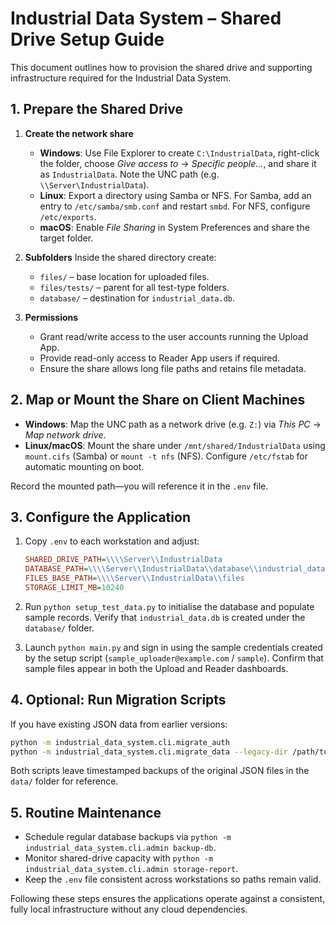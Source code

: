 # Industrial Data System – Shared Drive Setup Guide

This document outlines how to provision the shared drive and supporting
infrastructure required for the Industrial Data System.

## 1. Prepare the Shared Drive

1. **Create the network share**
   - **Windows**: Use File Explorer to create `C:\IndustrialData`, right-click
     the folder, choose *Give access to* → *Specific people…*, and share it as
     `IndustrialData`. Note the UNC path (e.g. `\\Server\IndustrialData`).
   - **Linux**: Export a directory using Samba or NFS. For Samba, add an entry
     to `/etc/samba/smb.conf` and restart `smbd`. For NFS, configure `/etc/exports`.
   - **macOS**: Enable *File Sharing* in System Preferences and share the target
     folder.

2. **Subfolders**
   Inside the shared directory create:
   - `files/` – base location for uploaded files.
   - `files/tests/` – parent for all test-type folders.
   - `database/` – destination for `industrial_data.db`.

3. **Permissions**
   - Grant read/write access to the user accounts running the Upload App.
   - Provide read-only access to Reader App users if required.
   - Ensure the share allows long file paths and retains file metadata.

## 2. Map or Mount the Share on Client Machines

- **Windows**: Map the UNC path as a network drive (e.g. `Z:`) via *This PC* →
  *Map network drive*.
- **Linux/macOS**: Mount the share under `/mnt/shared/IndustrialData` using
  `mount.cifs` (Samba) or `mount -t nfs` (NFS). Configure `/etc/fstab` for
  automatic mounting on boot.

Record the mounted path—you will reference it in the `.env` file.

## 3. Configure the Application

1. Copy `.env` to each workstation and adjust:

   ```ini
   SHARED_DRIVE_PATH=\\\\Server\\IndustrialData
   DATABASE_PATH=\\\\Server\\IndustrialData\\database\\industrial_data.db
   FILES_BASE_PATH=\\\\Server\\IndustrialData\\files
   STORAGE_LIMIT_MB=10240
   ```

2. Run `python setup_test_data.py` to initialise the database and populate
   sample records. Verify that `industrial_data.db` is created under the
   `database/` folder.

3. Launch `python main.py` and sign in using the sample credentials created by
   the setup script (`sample_uploader@example.com` / `sample`). Confirm that
   sample files appear in both the Upload and Reader dashboards.

## 4. Optional: Run Migration Scripts

If you have existing JSON data from earlier versions:

```bash
python -m industrial_data_system.cli.migrate_auth
python -m industrial_data_system.cli.migrate_data --legacy-dir /path/to/exported/files
```

Both scripts leave timestamped backups of the original JSON files in the `data/`
folder for reference.

## 5. Routine Maintenance

- Schedule regular database backups via `python -m industrial_data_system.cli.admin backup-db`.
- Monitor shared-drive capacity with `python -m industrial_data_system.cli.admin storage-report`.
- Keep the `.env` file consistent across workstations so paths remain valid.

Following these steps ensures the applications operate against a consistent,
fully local infrastructure without any cloud dependencies.
